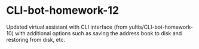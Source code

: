 # CLI-bot-homework-12
Updated virtual assistant with CLI interface (from yultis/CLI-bot-homework-10) with additional options such as saving the address book to disk and restoring from disk, etc.

